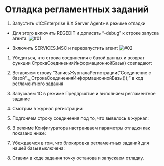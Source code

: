 # Отладка регламентных заданий

1. Запустить «1C:Enterprise 8.Х Server Agent» в режиме отладки
* Для этого включить REGEDIT и дописать “-debug” к строке запуска агента:
![#01](https://simonych.github.io/images/2101-01-04-server-debug-01.jpg)

* Включить SERVICES.MSC и перезапустить агент:
![#02](https://simonych.github.io/images/2101-01-04-server-debug-02.jpg)

1. Убедиться, что строка соединения с базой данных  и возврат функции СтрокаСоединенияИнформационнойБазы() совпадают:

1. Вставляем строку “ЗаписьЖурналаРегистрации("Соединение с базой",,,,СтрокаСоединенияИнформационнойБазы());” в код регламентного задания

1. Запуcкаем 1С в режиме Предприятие и выполняем регламентное задание

1. Смотрим в журнал регистрации

1. Подгоняем строку соединения под то, что вывелось в журнал:

1. В режиме Конфигуратора настраиваем параметры отладки как показано ниже:

1. Убеждаемся в том, что блокировка регламентных заданий для нашей базы выключена:

1. Ставим в коде задания точку останова и запускаем отладку.
